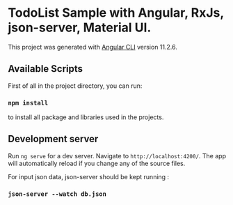 # TodoList Sample with Angular, RxJs, json-server, Material UI.

This project was generated with [Angular CLI](https://github.com/angular/angular-cli) version 11.2.6.

## Available Scripts
First of all in the project directory, you can run:

### `npm install` 
to install all package and libraries used in the projects.

## Development server

Run `ng serve` for a dev server. Navigate to `http://localhost:4200/`. The app will automatically reload if you change any of the source files.


For input json data, json-server should be kept running :

### `json-server --watch db.json`

